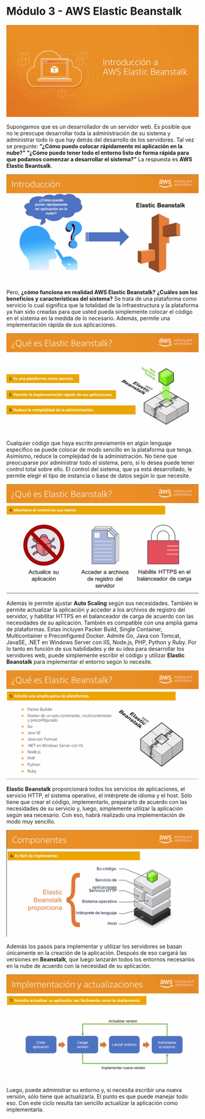 # Módulo 3 - AWS Elastic Beanstalk

![](../aws-images/aws-modulo-03/m3-sprincipales-aws-035.png)

Supongamos que es un desarrollador de un servidor web. Es posible que no le preocupe desarrollar toda la administración de su sistema y administrar todo lo que hay detrás del desarrollo de los servidores. Tal vez se pregunte: **”¿Cómo puedo colocar rápidamente mi aplicación en la nube?”** **”¿Cómo puedo tener todo el entorno listo de forma rápida para que podamos comenzar a desarrollar el sistema?”** La respuesta es **AWS Elastic Beantsalk**.

![](../aws-images/aws-modulo-03/m3-sprincipales-aws-036.png)

Pero, **¿cómo funciona en realidad AWS Elastic Beanstalk? ¿Cuáles son los beneficios y características del sistema?** Se trata de una plataforma como servicio lo cual significa que la totalidad de la infraestructura y la plataforma ya han sido creadas para que usted pueda simplemente colocar el código en el sistema en la medida de lo necesario. Además, permite una implementación rápida de sus aplicaciones. 

![](../aws-images/aws-modulo-03/m3-sprincipales-aws-037.png)

Cualquier código que haya escrito previamente en algún lenguaje específico se puede colocar de modo sencillo en la plataforma que tenga. Asimismo, reduce la complejidad de la administración. No tiene que preocuparse por administrar todo el sistema, pero, si lo desea puede tener control total sobre ello. El control del sistema, que ya está desarrollado, le permite elegir el tipo de instancia o base de datos según lo que necesite. 

![](../aws-images/aws-modulo-03/m3-sprincipales-aws-038.png)

Además le permite ajustar **Auto Scaling** según sus necesidades. También le permite actualizar la aplicación y acceder a los archivos de registro del servidor, y habilitar HTTPS en el balanceador de carga de acuerdo con las necesidades de su aplicación. También es compatible con una amplia gama de plataformas. Estas incluyen Packer Build, Single Container, Multicontainer o Preconfigured Docker. Admite Go, Java con Tomcat, JavaSE, .NET en Windows Server con IIS, Node.js, PHP, Python y Ruby. Por lo tanto en función de sus habilidades y de su idea para desarrollar los servidores web, puede simplemente escribir el código y utilizar **Elastic Beanstalk** para implementar el entorno según lo necesite.

![](../aws-images/aws-modulo-03/m3-sprincipales-aws-039.png)

**Elastic Beanstalk** proporcionará todos los servicios de aplicaciones, el servicio HTTP, el sistema operativo, el intérprete de idioma y el host. Sólo tiene que crear el código, implementarlo, prepararlo de acuerdo con las necesidades de su servicio y, luego, simplemente utilizar la aplicación según sea necesario. Con eso, habrá realizado una implementación de modo muy sencillo. 

![](../aws-images/aws-modulo-03/m3-sprincipales-aws-040.png)

Además los pasos para implementar y utilizar los servidores se basan únicamente en la creación de la aplicación. Después de eso cargará las versiones en **Beanstalk**, que luego lanzarán todos los entornos necesarios en la nube de acuerdo con la necesidad de su aplicación. 

![](../aws-images/aws-modulo-03/m3-sprincipales-aws-041.png)

Luego, puede administrar su entorno y, si necesita escribir una nueva versión, sólo tiene que actualizarla. El punto es que puede manejar todo eso. Con este ciclo resulta tan sencillo actualizar la aplicación como implementarla.

